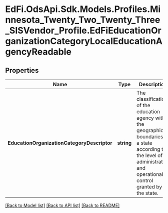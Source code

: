 # EdFi.OdsApi.Sdk.Models.Profiles.Minnesota_Twenty_Two_Twenty_Three_SISVendor_Profile.EdFiEducationOrganizationCategoryLocalEducationAgencyReadable
## Properties

Name | Type | Description | Notes
------------ | ------------- | ------------- | -------------
**EducationOrganizationCategoryDescriptor** | **string** | The classification of the education agency within the geographic boundaries of a state according to the level of administrative and operational control granted by the state. | 

[[Back to Model list]](../README.md#documentation-for-models) [[Back to API list]](../README.md#documentation-for-api-endpoints) [[Back to README]](../README.md)

